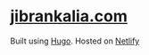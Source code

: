 # [jibrankalia.com](jibrankalia.com)

Built using [Hugo](https://gohugo.io/). Hosted on [Netlify](https://www.netlify.com/)
